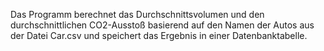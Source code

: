 Das Programm berechnet das Durchschnittsvolumen und den durchschnittlichen CO2-Ausstoß basierend auf den Namen der Autos aus der Datei Car.csv und speichert das Ergebnis in einer Datenbanktabelle.
